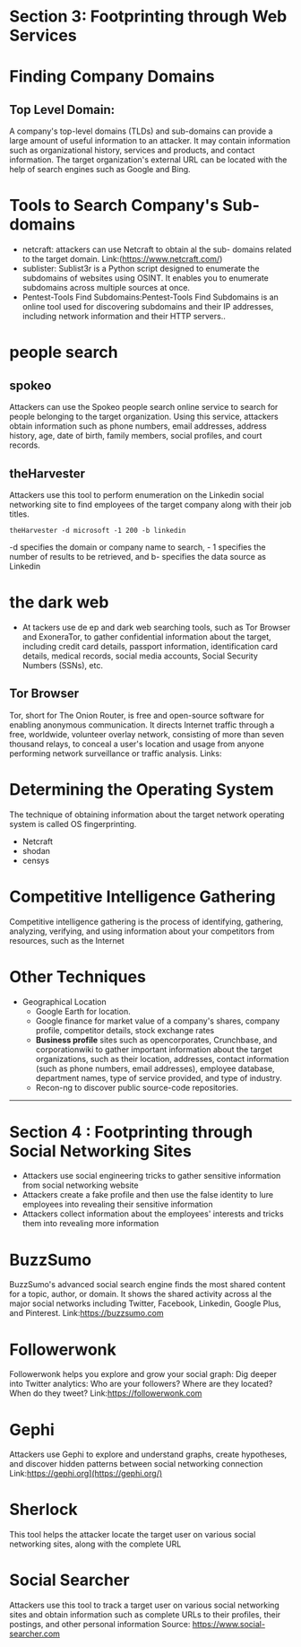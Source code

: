 # Section 3: Footprinting through Web Services

# Finding Company Domains

## Top Level Domain:
A company's top-level domains (TLDs) and sub-domains can provide a large amount of 
useful information to an attacker. It may contain information such as organizational history,
services and products, and contact information. The target organization's external URL can be 
located with the help of search engines such as Google and Bing.

# Tools to Search Company's Sub-domains
- netcraft: attackers can use Netcraft to obtain al the sub- domains related to the target domain.
   Link:(https://www.netcraft.com/)
- sublister: Sublist3r is a Python script designed to enumerate the subdomains of websites using OSINT. It enables you to enumerate subdomains across multiple sources at once.
- Pentest-Tools Find Subdomains:Pentest-Tools Find Subdomains is an online tool used for discovering subdomains and their IP addresses, including network information and their HTTP servers..

# people search 
## spokeo
Attackers can use the Spokeo people search online service to search for people belonging to the target organization. Using this service, attackers obtain information such as phone numbers, email addresses, address history, age, date of birth, family members, social profiles, and court records.

## theHarvester
Attackers use this tool to perform enumeration on the Linkedin social networking site to find employees of the target company along with their job titles.

```
theHarvester -d microsoft -1 200 -b linkedin
```
-d specifies the domain or company name to search, - 1 specifies the number of results to be retrieved, and b- specifies the data source as Linkedin

# the dark web
- At tackers use de ep and dark web searching tools, such as Tor Browser and ExoneraTor, to gather confidential information
about the target, including credit card details, passport information, identification card details, medical records, social media accounts, Social Security Numbers (SSNs), etc.

## Tor Browser
Tor, short for The Onion Router, is free and open-source software for enabling anonymous communication. It directs Internet traffic through a free, worldwide,
volunteer overlay network, consisting of more than seven thousand relays, to conceal a user's location and usage from anyone performing network surveillance or
traffic analysis.
Links: [](https://en.wikipedia.org/wiki/Tor_(network))

# Determining the Operating System
The technique of obtaining information about the target network operating system is called OS fingerprinting.

- Netcraft
- shodan
- censys 

# Competitive Intelligence Gathering

Competitive intelligence gathering is the process of identifying, gathering, analyzing, verifying, and using information about your competitors from resources, such as the Internet

# Other Techniques
- Geographical Location
  - Google Earth for location.
  - Google finance for market value of a company's shares, company profile, competitor details, stock exchange rates
  - **Business profile** sites such as opencorporates, Crunchbase, and corporationwiki to gather important information about the target organizations, such as their location, addresses, contact information (such as phone numbers, email addresses), employee database, department names, type of service provided, and type of industry.
  - Recon-ng to discover public source-code repositories.


--------------------------

# Section 4 : Footprinting through Social Networking Sites
- Attackers use social engineering tricks to gather sensitive information from social networking website
- Attackers create a fake profile and then use the false identity to lure employees into revealing their sensitive information
- Attackers collect information about the employees' interests and tricks them into revealing more information

# BuzzSumo
BuzzSumo's advanced social search engine finds the most shared content for a topic, author, or domain. It shows the shared activity across al the major social networks including Twitter, Facebook, Linkedin, Google Plus, and Pinterest.
Link:https://buzzsumo.com

# Followerwonk
Followerwonk helps you explore and grow your social graph: Dig deeper into Twitter analytics: Who are your followers? Where are they located? When do they tweet?
Link:https://followerwonk.com

# Gephi
Attackers use Gephi to explore and understand graphs, create hypotheses, and discover hidden patterns between social networking connection
Link:https://gephi.org](https://gephi.org/)

# Sherlock
This tool helps the attacker locate the target user on various social networking sites, along with the complete URL

# Social Searcher
Attackers use this tool to track a target user on various social
networking sites and obtain information such as complete URLs to their profiles, their postings, and other personal information
Source: https://www.social-searcher.com


